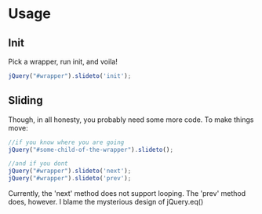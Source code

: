 Usage
=====

Init
----

Pick a wrapper, run init, and voila!

```javascript
jQuery("#wrapper").slideto('init');
```

Sliding
-------

Though, in all honesty, you probably need some more code. To make things move:

```javascript
//if you know where you are going
jQuery("#some-child-of-the-wrapper").slideto();

//and if you dont
jQuery("#wrapper").slideto('next');
jQuery("#wrapper").slideto('prev');
```
Currently, the 'next' method does not support looping. The 'prev' method does, however. I blame the mysterious design of jQuery.eq()